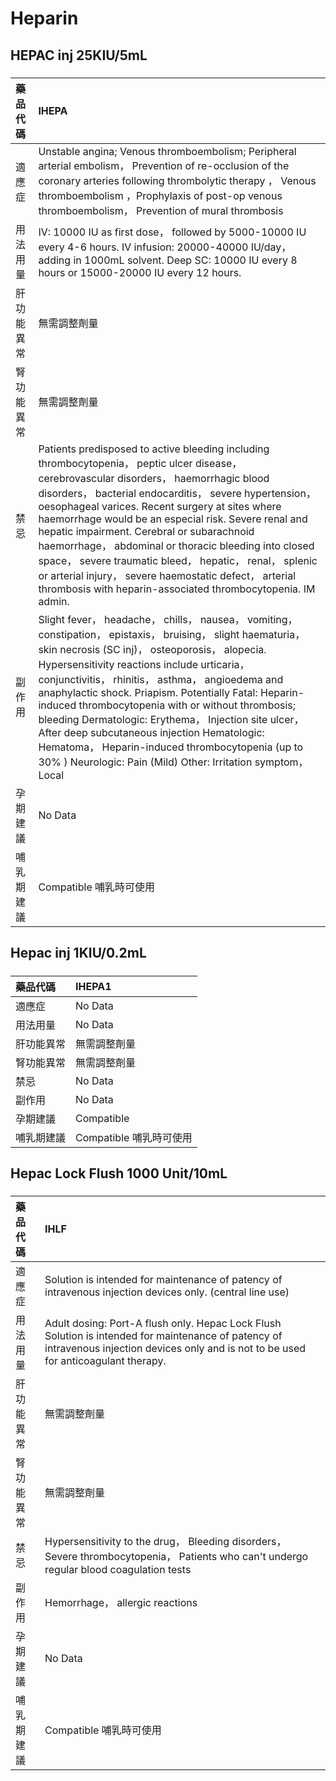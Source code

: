 # Heparin

## HEPAC inj 25KIU/5mL

##### 

| 藥品代碼   | IHEPA                                                                                                                                                                                                                                                                                                                                                                                                                                                                                                                                                                                                          |
|:-----------|:---------------------------------------------------------------------------------------------------------------------------------------------------------------------------------------------------------------------------------------------------------------------------------------------------------------------------------------------------------------------------------------------------------------------------------------------------------------------------------------------------------------------------------------------------------------------------------------------------------------|
| 適應症     | Unstable angina; Venous thromboembolism; Peripheral arterial embolism， Prevention of re-occlusion of the coronary arteries following thrombolytic therapy ， Venous thromboembolism ，Prophylaxis of post-op venous thromboembolism， Prevention of mural thrombosis                                                                                                                                                                                                                                                                                                                                          |
| 用法用量   | IV: 10000 IU as first dose， followed by 5000-10000 IU every 4-6 hours. IV infusion: 20000-40000 IU/day， adding in 1000mL solvent. Deep SC: 10000 IU every 8 hours or 15000-20000 IU every 12 hours.                                                                                                                                                                                                                                                                                                                                                                                                          |
| 肝功能異常 | 無需調整劑量                                                                                                                                                                                                                                                                                                                                                                                                                                                                                                                                                                                                   |
| 腎功能異常 | 無需調整劑量                                                                                                                                                                                                                                                                                                                                                                                                                                                                                                                                                                                                   |
| 禁忌       | Patients predisposed to active bleeding including thrombocytopenia， peptic ulcer disease， cerebrovascular disorders， haemorrhagic blood disorders， bacterial endocarditis， severe hypertension， oesophageal varices. Recent surgery at sites where haemorrhage would be an especial risk. Severe renal and hepatic impairment. Cerebral or subarachnoid haemorrhage， abdominal or thoracic bleeding into closed space， severe traumatic bleed， hepatic， renal， splenic or arterial injury， severe haemostatic defect， arterial thrombosis with heparin-associated thrombocytopenia. IM admin.     |
| 副作用     | Slight fever， headache， chills， nausea， vomiting， constipation， epistaxis， bruising， slight haematuria， skin necrosis (SC inj)， osteoporosis， alopecia. Hypersensitivity reactions include urticaria， conjunctivitis， rhinitis， asthma， angioedema and anaphylactic shock. Priapism. Potentially Fatal: Heparin-induced thrombocytopenia with or without thrombosis; bleeding Dermatologic: Erythema， Injection site ulcer， After deep subcutaneous injection Hematologic: Hematoma， Heparin-induced thrombocytopenia (up to 30% ) Neurologic: Pain (Mild) Other: Irritation symptom， Local |
| 孕期建議   | No Data                                                                                                                                                                                                                                                                                                                                                                                                                                                                                                                                                                                                        |
| 哺乳期建議 | Compatible 哺乳時可使用                                                                                                                                                                                                                                                                                                                                                                                                                                                                                                                                                                                        |

## Hepac inj 1KIU/0.2mL

##### 

| 藥品代碼   | IHEPA1                  |
|:-----------|:------------------------|
| 適應症     | No Data                 |
| 用法用量   | No Data                 |
| 肝功能異常 | 無需調整劑量            |
| 腎功能異常 | 無需調整劑量            |
| 禁忌       | No Data                 |
| 副作用     | No Data                 |
| 孕期建議   | Compatible              |
| 哺乳期建議 | Compatible 哺乳時可使用 |

## Hepac Lock Flush 1000 Unit/10mL

##### 

| 藥品代碼   | IHLF                                                                                                                                                                                     |
|:-----------|:-----------------------------------------------------------------------------------------------------------------------------------------------------------------------------------------|
| 適應症     | Solution is intended for maintenance of patency of intravenous injection devices only. (central line use)                                                                                |
| 用法用量   | Adult dosing: Port-A flush only. Hepac Lock Flush Solution is intended for maintenance of patency of intravenous injection devices only and is not to be used for anticoagulant therapy. |
| 肝功能異常 | 無需調整劑量                                                                                                                                                                             |
| 腎功能異常 | 無需調整劑量                                                                                                                                                                             |
| 禁忌       | Hypersensitivity to the drug， Bleeding disorders， Severe thrombocytopenia， Patients who can't undergo regular blood coagulation tests                                                 |
| 副作用     | Hemorrhage， allergic reactions                                                                                                                                                          |
| 孕期建議   | No Data                                                                                                                                                                                  |
| 哺乳期建議 | Compatible 哺乳時可使用                                                                                                                                                                  |

